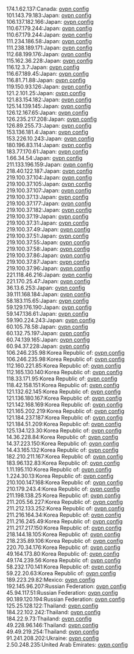 174.1.62.137:Canada: [ovpn config](vpn/174_1_62_137.ovpn)  
101.143.79.183:Japan: [ovpn config](vpn/101_143_79_183.ovpn)  
106.137.182.166:Japan: [ovpn config](vpn/106_137_182_166.ovpn)  
110.67.179.244:Japan: [ovpn config](vpn/110_67_179_244.ovpn)  
110.67.179.244:Japan: [ovpn config](vpn/110_67_179_244.ovpn)  
111.234.186.58:Japan: [ovpn config](vpn/111_234_186_58.ovpn)  
111.238.189.171:Japan: [ovpn config](vpn/111_238_189_171.ovpn)  
112.68.199.176:Japan: [ovpn config](vpn/112_68_199_176.ovpn)  
115.162.36.228:Japan: [ovpn config](vpn/115_162_36_228.ovpn)  
116.12.3.7:Japan: [ovpn config](vpn/116_12_3_7.ovpn)  
116.67.189.45:Japan: [ovpn config](vpn/116_67_189_45.ovpn)  
116.81.71.88:Japan: [ovpn config](vpn/116_81_71_88.ovpn)  
119.150.93.126:Japan: [ovpn config](vpn/119_150_93_126.ovpn)  
121.2.101.25:Japan: [ovpn config](vpn/121_2_101_25.ovpn)  
121.83.154.182:Japan: [ovpn config](vpn/121_83_154_182.ovpn)  
125.14.139.145:Japan: [ovpn config](vpn/125_14_139_145.ovpn)  
126.12.167.65:Japan: [ovpn config](vpn/126_12_167_65.ovpn)  
126.235.217.208:Japan: [ovpn config](vpn/126_235_217_208.ovpn)  
126.89.255.73:Japan: [ovpn config](vpn/126_89_255_73.ovpn)  
153.136.181.4:Japan: [ovpn config](vpn/153_136_181_4.ovpn)  
153.226.10.243:Japan: [ovpn config](vpn/153_226_10_243.ovpn)  
180.196.83.114:Japan: [ovpn config](vpn/180_196_83_114.ovpn)  
183.77.170.61:Japan: [ovpn config](vpn/183_77_170_61.ovpn)  
1.66.34.54:Japan: [ovpn config](vpn/1_66_34_54.ovpn)  
211.133.196.159:Japan: [ovpn config](vpn/211_133_196_159.ovpn)  
218.40.122.187:Japan: [ovpn config](vpn/218_40_122_187.ovpn)  
219.100.37.104:Japan: [ovpn config](vpn/219_100_37_104.ovpn)  
219.100.37.105:Japan: [ovpn config](vpn/219_100_37_105.ovpn)  
219.100.37.107:Japan: [ovpn config](vpn/219_100_37_107.ovpn)  
219.100.37.13:Japan: [ovpn config](vpn/219_100_37_13.ovpn)  
219.100.37.177:Japan: [ovpn config](vpn/219_100_37_177.ovpn)  
219.100.37.182:Japan: [ovpn config](vpn/219_100_37_182.ovpn)  
219.100.37.19:Japan: [ovpn config](vpn/219_100_37_19.ovpn)  
219.100.37.31:Japan: [ovpn config](vpn/219_100_37_31.ovpn)  
219.100.37.49:Japan: [ovpn config](vpn/219_100_37_49.ovpn)  
219.100.37.51:Japan: [ovpn config](vpn/219_100_37_51.ovpn)  
219.100.37.55:Japan: [ovpn config](vpn/219_100_37_55.ovpn)  
219.100.37.58:Japan: [ovpn config](vpn/219_100_37_58.ovpn)  
219.100.37.86:Japan: [ovpn config](vpn/219_100_37_86.ovpn)  
219.100.37.87:Japan: [ovpn config](vpn/219_100_37_87.ovpn)  
219.100.37.96:Japan: [ovpn config](vpn/219_100_37_96.ovpn)  
221.118.46.216:Japan: [ovpn config](vpn/221_118_46_216.ovpn)  
221.170.25.47:Japan: [ovpn config](vpn/221_170_25_47.ovpn)  
36.13.6.253:Japan: [ovpn config](vpn/36_13_6_253.ovpn)  
39.111.168.184:Japan: [ovpn config](vpn/39_111_168_184.ovpn)  
58.183.115.65:Japan: [ovpn config](vpn/58_183_115_65.ovpn)  
59.129.176.190:Japan: [ovpn config](vpn/59_129_176_190.ovpn)  
59.147.136.61:Japan: [ovpn config](vpn/59_147_136_61.ovpn)  
59.190.224.243:Japan: [ovpn config](vpn/59_190_224_243.ovpn)  
60.105.78.58:Japan: [ovpn config](vpn/60_105_78_58.ovpn)  
60.132.75.197:Japan: [ovpn config](vpn/60_132_75_197.ovpn)  
60.74.139.165:Japan: [ovpn config](vpn/60_74_139_165.ovpn)  
60.94.37.228:Japan: [ovpn config](vpn/60_94_37_228.ovpn)  
106.246.235.98:Korea Republic of: [ovpn config](vpn/106_246_235_98.ovpn)  
106.246.235.98:Korea Republic of: [ovpn config](vpn/106_246_235_98.ovpn)  
112.160.221.85:Korea Republic of: [ovpn config](vpn/112_160_221_85.ovpn)  
112.165.130.140:Korea Republic of: [ovpn config](vpn/112_165_130_140.ovpn)  
118.33.171.95:Korea Republic of: [ovpn config](vpn/118_33_171_95.ovpn)  
118.42.158.151:Korea Republic of: [ovpn config](vpn/118_42_158_151.ovpn)  
121.132.62.145:Korea Republic of: [ovpn config](vpn/121_132_62_145.ovpn)  
121.136.180.167:Korea Republic of: [ovpn config](vpn/121_136_180_167.ovpn)  
121.142.168.169:Korea Republic of: [ovpn config](vpn/121_142_168_169.ovpn)  
121.165.202.219:Korea Republic of: [ovpn config](vpn/121_165_202_219.ovpn)  
121.184.237.187:Korea Republic of: [ovpn config](vpn/121_184_237_187.ovpn)  
121.184.51.209:Korea Republic of: [ovpn config](vpn/121_184_51_209.ovpn)  
125.134.123.30:Korea Republic of: [ovpn config](vpn/125_134_123_30.ovpn)  
14.36.228.84:Korea Republic of: [ovpn config](vpn/14_36_228_84.ovpn)  
14.37.223.150:Korea Republic of: [ovpn config](vpn/14_37_223_150.ovpn)  
14.43.165.132:Korea Republic of: [ovpn config](vpn/14_43_165_132.ovpn)  
182.210.211.167:Korea Republic of: [ovpn config](vpn/182_210_211_167.ovpn)  
183.96.132.83:Korea Republic of: [ovpn config](vpn/183_96_132_83.ovpn)  
1.11.195.110:Korea Republic of: [ovpn config](vpn/1_11_195_110.ovpn)  
1.224.30.13:Korea Republic of: [ovpn config](vpn/1_224_30_13.ovpn)  
210.100.147.168:Korea Republic of: [ovpn config](vpn/210_100_147_168.ovpn)  
210.179.243.4:Korea Republic of: [ovpn config](vpn/210_179_243_4.ovpn)  
211.198.138.25:Korea Republic of: [ovpn config](vpn/211_198_138_25.ovpn)  
211.205.56.227:Korea Republic of: [ovpn config](vpn/211_205_56_227.ovpn)  
211.212.133.252:Korea Republic of: [ovpn config](vpn/211_212_133_252.ovpn)  
211.216.164.34:Korea Republic of: [ovpn config](vpn/211_216_164_34.ovpn)  
211.216.245.49:Korea Republic of: [ovpn config](vpn/211_216_245_49.ovpn)  
211.217.217.150:Korea Republic of: [ovpn config](vpn/211_217_217_150.ovpn)  
218.144.18.105:Korea Republic of: [ovpn config](vpn/218_144_18_105.ovpn)  
218.235.89.106:Korea Republic of: [ovpn config](vpn/218_235_89_106.ovpn)  
220.70.34.176:Korea Republic of: [ovpn config](vpn/220_70_34_176.ovpn)  
49.164.173.80:Korea Republic of: [ovpn config](vpn/49_164_173_80.ovpn)  
49.174.239.56:Korea Republic of: [ovpn config](vpn/49_174_239_56.ovpn)  
58.232.170.141:Korea Republic of: [ovpn config](vpn/58_232_170_141.ovpn)  
59.22.20.63:Korea Republic of: [ovpn config](vpn/59_22_20_63.ovpn)  
189.223.29.82:Mexico: [ovpn config](vpn/189_223_29_82.ovpn)  
192.145.96.207:Russian Federation: [ovpn config](vpn/192_145_96_207.ovpn)  
45.94.117.51:Russian Federation: [ovpn config](vpn/45_94_117_51.ovpn)  
90.189.120.194:Russian Federation: [ovpn config](vpn/90_189_120_194.ovpn)  
125.25.128.122:Thailand: [ovpn config](vpn/125_25_128_122.ovpn)  
184.22.102.242:Thailand: [ovpn config](vpn/184_22_102_242.ovpn)  
184.22.9.73:Thailand: [ovpn config](vpn/184_22_9_73.ovpn)  
49.228.96.146:Thailand: [ovpn config](vpn/49_228_96_146.ovpn)  
49.49.219.254:Thailand: [ovpn config](vpn/49_49_219_254.ovpn)  
91.241.208.202:Ukraine: [ovpn config](vpn/91_241_208_202.ovpn)  
2.50.248.235:United Arab Emirates: [ovpn config](vpn/2_50_248_235.ovpn)  
